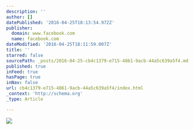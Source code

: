 ```yaml
---
description: ''
author: []
datePublished: '2016-04-25T18:13:54.972Z'
publisher:
  domain: www.facebook.com
  name: facebook.com
dateModified: '2016-04-25T18:11:59.007Z'
title: ''
starred: false
sourcePath: _posts/2016-04-25-cb4c1379-e715-4861-9acb-44a5c639a5f4.md
published: true
inFeed: true
hasPage: true
inNav: false
url: cb4c1379-e715-4861-9acb-44a5c639a5f4/index.html
_context: 'http://schema.org'
_type: Article

---
```

![](https://scontent-tpe1-1.xx.fbcdn.net/hphotos-frc3/t31.0-8/1961004_10152313664117095_1967999431_o.jpg)